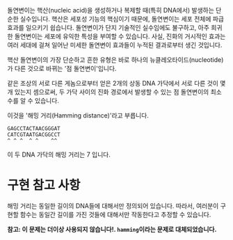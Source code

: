 돌연변이는 핵산(nucleic acid)을 생성하거나 복제할 때(특히 DNA에서) 발생하는 단순한 실수입니다. 핵산은 세포성 기능의 핵심이기 때문에, 돌연변이는 세포 전체에 파급효과를 일으키기 쉽습니다. 돌연변이가 단지 기술적인 실수임에도 불구하고, 아주 희귀한 돌연변이는 세포에 유익한 특성을 부여할 수 있습니다. 사실, 진화의 거시적인 효과는 여러 세대에 걸쳐 일어난 미세한 돌연변이 효과들이 누적된 결과로부터 생긴 것입니다.

핵산 돌연변이의 가장 단순하고 흔한 유형은 바로 하나의 뉴클레오타이드(nucleotide)가 다른 것으로 바뀌는 '점 돌연변이'입니다. 

같은 조상의 서로 다른 게놈으로부터 얻은 2개의 상동 DNA 가닥에서 서로 다른 것이 몇 개 있는지 셈으로써, 두 가닥 사이의 진화 경로에서 발생할 수 있는 점 돌연변이의 최소 수를 알 수 있습니다.

이것을 '해밍 거리(Hamming distance)'라고 부릅니다.


    GAGCCTACTAACGGGAT
    CATCGTAATGACGGCCT
    ^ ^ ^  ^ ^    ^^

이 두 DNA 가닥의 해밍 거리는 7 입니다.

# 구현 참고 사항

해밍 거리는 동일한 길이의 DNA들에 대해서만 정의되어 있습니다. 따라서, 여러분이 구현할 함수는 동일간 길이를 가진 것들에 대해서만 작동한다고 추정할 수 있습니다.

**참고: 이 문제는 더이상 사용되지 않습니다!. `hamming`이라는 문제로 대체되었습니다.**
